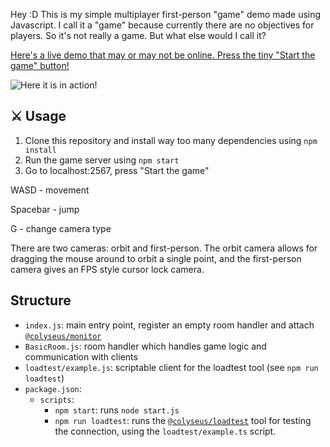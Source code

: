 
Hey :D
This is my simple multiplayer first-person "game" demo made using Javascript. I call it a "game" because currently there are no objectives for players. So it's not really a game. But what else would I call it?

[Here's a live demo that may or may not be online. Press the tiny "Start the game" button!](http://babylon-multiplayer-game-demo.azurewebsites.net)

![Here it is in action!](https://im2.ezgif.com/tmp/ezgif-2-2d51c6bd30c6.gif)

## :crossed_swords: Usage

 1. Clone this repository and install way too many dependencies using `npm install`
 2. Run the game server using `npm start`
 3. Go to localhost:2567, press "Start the game"

WASD - movement

Spacebar - jump

G - change camera type

There are two cameras: orbit and first-person. The orbit camera allows for dragging the mouse around to orbit a single point, and the first-person camera gives an FPS style cursor lock camera.

## Structure

- `index.js`: main entry point, register an empty room handler and attach [`@colyseus/monitor`](https://github.com/colyseus/colyseus-monitor)
- `BasicRoom.js`: room handler which handles game logic and communication with clients
- `loadtest/example.js`: scriptable client for the loadtest tool (see `npm run loadtest`)
- `package.json`:
    - `scripts`:
        - `npm start`: runs `node start.js`
        - `npm run loadtest`: runs the [`@colyseus/loadtest`](https://github.com/colyseus/colyseus-loadtest/) tool for testing the connection, using the `loadtest/example.ts` script.
